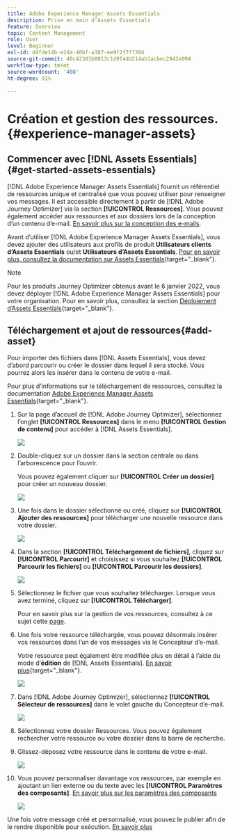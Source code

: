 ```yaml
---
title: Adobe Experience Manager Assets Essentials
description: Prise en main d’Assets Essentials
feature: Overview
topic: Content Management
role: User
level: Beginner
exl-id: d4fde14b-e2da-40bf-a387-ee9f2f7ff204
source-git-commit: 40c42303b8013c1d9f4dd214ab1acbec2942e094
workflow-type: tm+mt
source-wordcount: '408'
ht-degree: 91%

---
```


# Création et gestion des ressources. {#experience-manager-assets}

## Commencer avec [!DNL Assets Essentials]  {#get-started-assets-essentials}

[!DNL Adobe Experience Manager Assets Essentials] fournit un référentiel de ressources unique et centralisé que vous pouvez utiliser pour renseigner vos messages. Il est accessible directement à partir de [!DNL Adobe Journey Optimizer] via la section **[!UICONTROL Ressources]**. Vous pouvez également accéder aux ressources et aux dossiers lors de la conception d’un contenu d’e-mail. [En savoir plus sur la conception des e-mails](design-emails.md).

Avant d’utiliser [!DNL Adobe Experience Manager Assets Essentials], vous devez ajouter des utilisateurs aux profils de produit **Utilisateurs clients dʼAssets Essentials** ou/et **Utilisateurs dʼAssets Essentials**. [Pour en savoir plus, consultez la documentation sur Assets Essentials](https://experienceleague.adobe.com/docs/experience-manager-assets-essentials/help/deploy-administer.html?lang=fr){target=&quot;_blank&quot;}.

>[!NOTE]
>Pour les produits Journey Optimizer obtenus avant le 6 janvier 2022, vous devez déployer [!DNL Adobe Experience Manager Assets Essentials] pour votre organisation. Pour en savoir plus, consultez la section [Déploiement d’Assets Essentials](https://experienceleague.adobe.com/docs/experience-manager-assets-essentials/help/deploy-administer.html){target=&quot;_blank&quot;}.

## Téléchargement et ajout de ressources{#add-asset}

Pour importer des fichiers dans [!DNL Assets Essentials], vous devez d’abord parcourir ou créer le dossier dans lequel il sera stocké. Vous pourrez alors les insérer dans le contenu de votre e-mail.

Pour plus d’informations sur le téléchargement de ressources, consultez la documentation [Adobe Experience Manager Assets Essentials](https://experienceleague.adobe.com/docs/experience-manager-assets-essentials/help/add-delete.html?lang=fr){target=&quot;_blank&quot;}.

1. Sur la page d’accueil de [!DNL Adobe Journey Optimizer], sélectionnez l’onglet **[!UICONTROL Ressources]** dans le menu **[!UICONTROL Gestion de contenu]** pour accéder à [!DNL Assets Essentials].

   ![](assets/media_library_1.png)

1. Double-cliquez sur un dossier dans la section centrale ou dans l’arborescence pour l’ouvrir.

   Vous pouvez également cliquer sur **[!UICONTROL Créer un dossier]** pour créer un nouveau dossier.

   ![](assets/media_library_8.png)

1. Une fois dans le dossier sélectionné ou créé, cliquez sur **[!UICONTROL Ajouter des ressources]** pour télécharger une nouvelle ressource dans votre dossier.

   ![](assets/media_library_2.png)

1. Dans la section **[!UICONTROL Téléchargement de fichiers]**, cliquez sur **[!UICONTROL Parcourir]** et choisissez si vous souhaitez **[!UICONTROL Parcourir les fichiers]** ou **[!UICONTROL Parcourir les dossiers]**.

   ![](assets/media_library_3.png)

1. Sélectionnez le fichier que vous souhaitez télécharger. Lorsque vous avez terminé, cliquez sur **[!UICONTROL Télécharger]**.

   Pour en savoir plus sur la gestion de vos ressources, consultez à ce sujet cette [page](https://experienceleague.adobe.com/docs/experience-manager-assets-essentials/help/manage-organize.html?lang=fr).

1. Une fois votre ressource téléchargée, vous pouvez désormais insérer vos ressources dans l’un de vos messages via le Concepteur d’e-mail.

   Votre ressource peut également être modifiée plus en détail à l’aide du mode d’**édition** de [!DNL Assets Essentials]. [En savoir plus](https://experienceleague.adobe.com/docs/experience-manager-assets-essentials/help/edit-images.html?lang=fr){target=&quot;_blank&quot;}.

   ![](assets/media_library_12.png)

1. Dans [!DNL Adobe Journey Optimizer], sélectionnez **[!UICONTROL Sélecteur de ressources]** dans le volet gauche du Concepteur d’e-mail.

   ![](assets/media_library_5.png)

1. Sélectionnez votre dossier Ressources. Vous pouvez également rechercher votre ressource ou votre dossier dans la barre de recherche.

1. Glissez-déposez votre ressource dans le contenu de votre e-mail.

   ![](assets/media_library_6.png)

1. Vous pouvez personnaliser davantage vos ressources, par exemple en ajoutant un lien externe ou du texte avec les **[!UICONTROL Paramètres des composants]**. [En savoir plus sur les paramètres des composants](content-components.md)

   ![](assets/media_library_13.png)

Une fois votre message créé et personnalisé, vous pouvez le publier afin de le rendre disponible pour exécution. [En savoir plus](../messages/publish-manage-message.md)
